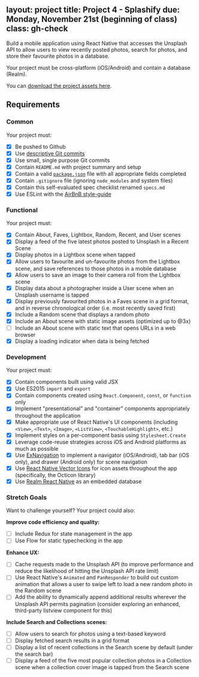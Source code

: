 layout: project
title: Project 4 - Splashify
due: Monday, November 21st (beginning of class)
class: gh-check
---

Build a mobile application using React Native that accesses the Unsplash API to allow users to view recently posted photos, search for photos, and store their favourite photos in a database.

Your project must be cross-platform (iOS/Android) and contain a database (Realm).

You can [download the project assets here](https://s3-us-west-2.amazonaws.com/red-adp/project-files/project-04.zip).

## Requirements

### Common

Your project must:

- [X] Be pushed to Github
- [X] Use [descriptive Git commits](http://chris.beams.io/posts/git-commit/)
- [X] Use small, single purpose Git commits
- [X] Contain `README.md` with project summary and setup
- [X] Contain a valid [`package.json`](http://browsenpm.org/package.json) file with all appropriate fields completed
- [X] Contain `.gitignore` file (ignoring `node_modules` and system files)
- [X] Contain this self-evaluated spec checklist renamed `specs.md`
- [X] Use ESLint with the [AirBnB style-guide](https://github.com/airbnb/javascript)

### Functional

Your project must:

- [X] Contain About, Faves, Lightbox, Random, Recent, and User scenes
- [X] Display a feed of the five latest photos posted to Unsplash in a Recent Scene
- [X] Display photos in a Lightbox scene when tapped
- [X] Allow users to favourite and un-favourite photos from the Lightbox scene, and save references to those photos in a mobile database
- [X] Allow users to save an image to their camera roll from the Lightbox scene
- [X] Display data about a photographer inside a User scene when an Unsplash username is tapped
- [X] Display previously favourited photos in a Faves scene in a grid format, and in reverse chronological order (i.e. most recently saved first)
- [X] Include a Random scene that displays a random photo
- [X] Include an About scene with static image assets (optimized up to @3x) 
- [ ] Include an About scene with static text that opens URLs in a web browser
- [X] Display a loading indicator when data is being fetched

### Development

Your project must:

- [X] Contain components built using valid JSX
- [X] Use ES2015 `import` and `export`
- [X] Contain components created using `React.Component`, `const`, or `function` only
- [X] Implement "presentational" and "container" components appropriately throughout the application
- [X] Make appropriate use of React Native's UI components (including `<View>`, `<Text>`, `<Image>`, `<ListView>`, `<TouchableHighlight>`, etc.)
- [X] Implement styles on a per-component basis using `Stylesheet.Create`
- [X] Leverage code-reuse strategies across iOS and Android platforms as much as possible
- [X] Use [ExNavigation](https://github.com/wix/react-native-navigation) to implement a navigator (iOS/Android), tab bar (iOS only), and drawer (Android only) for scene navigation
- [X] Use [React Native Vector Icons](https://github.com/oblador/react-native-vector-icons) for icon assets throughout the app (specifically, the Octicon library)
- [X] Use [Realm React Native](https://realm.io/docs/react-native/latest/) as an embedded database

### Stretch Goals

Want to challenge yourself? Your project could also:

**Improve code efficiency and quality:**

- [ ] Include Redux for state management in the app
- [ ] Use Flow for static typechecking in the app

**Enhance UX:**

- [ ] Cache requests made to the Unsplash API (to improve performance and reduce the likelihood of hitting the Unsplash API rate limit)
- [ ] Use React Native's `Animated` and `PanResponder` to build out custom animation that allows a user to swipe left to load a new random photo in the Random scene
- [ ] Add the ability to dynamically append additional results wherever the Unsplash API permits pagination (consider exploring an enhanced, third-party listview component for this)

**Include Search and Collections scenes:**

- [ ] Allow users to search for photos using a text-based keyword
- [ ] Display fetched search results in a grid format
- [ ] Display a list of recent collections in the Search scene by default (under the search bar)
- [ ] Display a feed of the five most popular collection photos in a Collection scene when a collection cover image is tapped from the Search scene